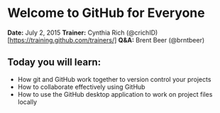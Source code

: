 # Welcome to GitHub for Everyone

**Date:** July 2, 2015
**Trainer:** Cynthia Rich (@crichID)[https://training.github.com/trainers/]
**Q&A:** Brent Beer (@brntbeer)

## Today you will learn:

- How git and GitHub work together to version control your projects
- How to collaborate effectively using GitHub
- How to use the GitHub desktop application to work on project files locally

